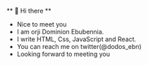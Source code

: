 ** 👋 Hi there **
-  Nice to meet you
- I am orji Dominion Ebubennia.
- I write HTML, Css, JavaScript and React.
- You can reach me on twitter(@dodos_ebn)
-   Looking forward to meeting you


<!---
dodosebn/dodosebn is a ✨ special ✨ repository because its `README.md` (this file) appears on your GitHub profile.
You can click the Preview link to take a look at your changes.
--->
